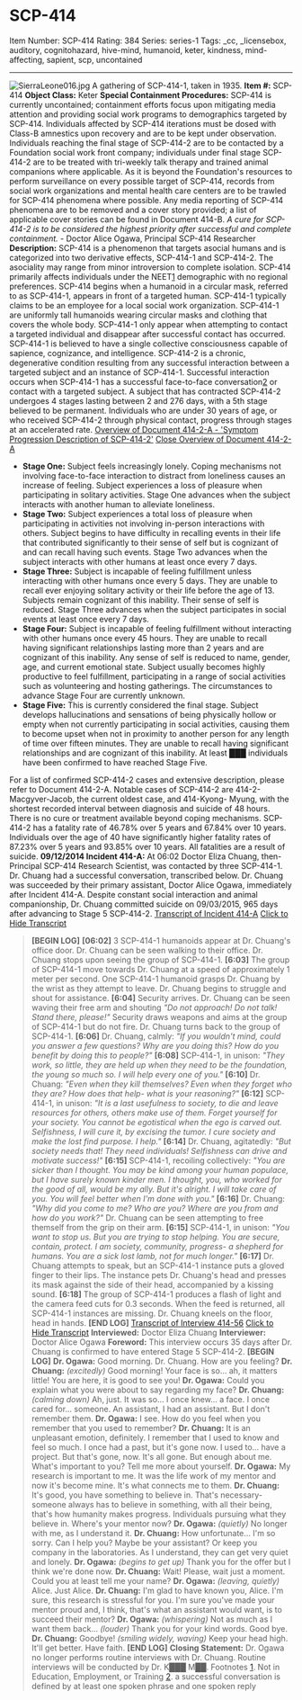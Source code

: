 # SCP-414
Item Number: SCP-414
Rating: 384
Series: series-1
Tags: _cc, _licensebox, auditory, cognitohazard, hive-mind, humanoid, keter, kindness, mind-affecting, sapient, scp, uncontained

---

![SierraLeone016.jpg](https://scp-wiki.wdfiles.com/local--files/scp-414/SierraLeone016.jpg)
A gathering of SCP-414-1, taken in 1935.
**Item #:** SCP-414
**Object Class:** Keter
**Special Containment Procedures:** SCP-414 is currently uncontained; containment efforts focus upon mitigating media attention and providing social work programs to demographics targeted by SCP-414. Individuals affected by SCP-414 iterations must be dosed with Class-B amnestics upon recovery and are to be kept under observation. Individuals reaching the final stage of SCP-414-2 are to be contacted by a Foundation social work front company; individuals under final stage SCP-414-2 are to be treated with tri-weekly talk therapy and trained animal companions where applicable.
As it is beyond the Foundation's resources to perform surveillance on every possible target of SCP-414, records from social work organizations and mental health care centers are to be trawled for SCP-414 phenomena where possible. Any media reporting of SCP-414 phenomena are to be removed and a cover story provided; a list of applicable cover stories can be found in Document 414-B.
_A cure for SCP-414-2 is to be considered the highest priority after successful and complete containment._ \- Doctor Alice Ogawa, Principal SCP-414 Researcher
**Description:** SCP-414 is a phenomenon that targets asocial humans and is categorized into two derivative effects, SCP-414-1 and SCP-414-2. The asociality may range from minor introversion to complete isolation. SCP-414 primarily affects individuals under the NEET[1](javascript:;) demographic with no regional preferences. SCP-414 begins when a humanoid in a circular mask, referred to as SCP-414-1, appears in front of a targeted human. SCP-414-1 typically claims to be an employee for a local social work organization.
SCP-414-1 are uniformly tall humanoids wearing circular masks and clothing that covers the whole body. SCP-414-1 only appear when attempting to contact a targeted individual and disappear after successful contact has occurred. SCP-414-1 is believed to have a single collective consciousness capable of sapience, cognizance, and intelligence.
SCP-414-2 is a chronic, degenerative condition resulting from any successful interaction between a targeted subject and an instance of SCP-414-1. Successful interaction occurs when SCP-414-1 has a successful face-to-face conversation[2](javascript:;) or contact with a targeted subject.
A subject that has contracted SCP-414-2 undergoes 4 stages lasting between 2 and 276 days, with a 5th stage believed to be permanent. Individuals who are under 30 years of age, or who received SCP-414-2 through physical contact, progress through stages at an accelerated rate.
[Overview of Document 414-2-A - 'Symptom Progression Description of SCP-414-2'](javascript:;)
[Close Overview of Document 414-2-A](javascript:;)
  * **Stage One:** Subject feels increasingly lonely. Coping mechanisms not involving face-to-face interaction to distract from loneliness causes an increase of feeling. Subject experiences a loss of pleasure when participating in solitary activities. Stage One advances when the subject interacts with another human to alleviate loneliness.
  * **Stage Two:** Subject experiences a total loss of pleasure when participating in activities not involving in-person interactions with others. Subject begins to have difficulty in recalling events in their life that contributed significantly to their sense of self but is cognizant of and can recall having such events. Stage Two advances when the subject interacts with other humans at least once every 7 days.
  * **Stage Three:** Subject is incapable of feeling fulfillment unless interacting with other humans once every 5 days. They are unable to recall ever enjoying solitary activity or their life before the age of 13. Subjects remain cognizant of this inability. Their sense of self is reduced. Stage Three advances when the subject participates in social events at least once every 7 days.
  * **Stage Four:** Subject is incapable of feeling fulfillment without interacting with other humans once every 45 hours. They are unable to recall having significant relationships lasting more than 2 years and are cognizant of this inability. Any sense of self is reduced to name, gender, age, and current emotional state. Subject usually becomes highly productive to feel fulfillment, participating in a range of social activities such as volunteering and hosting gatherings. The circumstances to advance Stage Four are currently unknown.
  * **Stage Five:** This is currently considered the final stage. Subject develops hallucinations and sensations of being physically hollow or empty when not currently participating in social activities, causing them to become upset when not in proximity to another person for any length of time over fifteen minutes. They are unable to recall having significant relationships and are cognizant of this inability. At least ███ individuals have been confirmed to have reached Stage Five.

For a list of confirmed SCP-414-2 cases and extensive description, please refer to Document 414-2-A. Notable cases of SCP-414-2 are 414-2-Macgyver-Jacob, the current oldest case, and 414-Kyong- Myung, with the shortest recorded interval between diagnosis and suicide of 48 hours.
There is no cure or treatment available beyond coping mechanisms. SCP-414-2 has a fatality rate of 46.78% over 5 years and 67.84% over 10 years. Individuals over the age of 40 have significantly higher fatality rates of 87.23% over 5 years and 93.85% over 10 years. All fatalities are a result of suicide.
**09/12/2014 Incident 414-A:** At 06:02 Doctor Eliza Chuang, then-Principal SCP-414 Research Scientist, was contacted by three SCP-414-1. Dr. Chuang had a successful conversation, transcribed below. Dr. Chuang was succeeded by their primary assistant, Doctor Alice Ogawa, immediately after Incident 414-A.
Despite constant social interaction and animal companionship, Dr. Chuang committed suicide on 09/03/2015, 965 days after advancing to Stage 5 SCP-414-2.
[Transcript of Incident 414-A](javascript:;)
[Click to Hide Transcript](javascript:;)
> **[BEGIN LOG]**
> **[06:02]** 3 SCP-414-1 humanoids appear at Dr. Chuang's office door. Dr. Chuang can be seen walking to their office. Dr. Chuang stops upon seeing the group of SCP-414-1.
> **[6:03]** The group of SCP-414-1 move towards Dr. Chuang at a speed of approximately 1 meter per second. One SCP-414-1 humanoid grasps Dr. Chuang by the wrist as they attempt to leave. Dr. Chuang begins to struggle and shout for assistance.
> **[6:04]** Security arrives. Dr. Chuang can be seen waving their free arm and shouting _"Do not approach! Do not talk! Stand there, please!"_ Security draws weapons and aims at the group of SCP-414-1 but do not fire. Dr. Chuang turns back to the group of SCP-414-1.
> **[6:06]** Dr. Chuang, calmly: _"If you wouldn't mind, could you answer a few questions? Why are you doing this? How do you benefit by doing this to people?"_
> **[6:08]** SCP-414-1, in unison: _"They work, so little, they are held up when they need to be the foundation, the young so much so. I will help every one of you."_
> **[6:10]** Dr. Chuang: _"Even when they kill themselves? Even when they forget who they are? How does that help- what is your reasoning?"_
> **[6:12]** SCP-414-1, in unison: _"It is a last usefulness to society, to die and leave resources for others, others make use of them. Forget yourself for your society. You cannot be egotistical when the ego is carved out. Selfishness, I will cure it, by excising the tumor. I cure society and make the lost find purpose. I help."_
> **[6:14]** Dr. Chuang, agitatedly: _"But society needs that! They need individuals! Selfishness can drive and motivate success!"_
> **[6:15]** SCP-414-1, recoiling collectively: _"You are sicker than I thought. You may be kind among your human populace, but I have surely known kinder men. I thought, you, who worked for the good of all, would be my ally. But it's alright. I will take care of you. You will feel better when I'm done with you."_
> **[6:16]** Dr. Chuang: _"Why did you come to me? Who are you? Where are you from and how do you work?"_ Dr. Chuang can be seen attempting to free themself from the grip on their arm.
> **[6:15]** SCP-414-1, in unison: _"You want to stop us. But you are trying to stop helping. You are secure, contain, protect. I am society, community, progress- a shepherd for humans. You are a sick lost lamb, not for much longer."_
> **[6:17]** Dr. Chuang attempts to speak, but an SCP-414-1 instance puts a gloved finger to their lips. The instance pets Dr. Chuang's head and presses its mask against the side of their head, accompanied by a kissing sound.
> **[6:18]** The group of SCP-414-1 produces a flash of light and the camera feed cuts for 0.3 seconds. When the feed is returned, all SCP-414-1 instances are missing. Dr. Chuang kneels on the floor, head in hands.
> **[END LOG]**
[Transcript of Interview 414-56](javascript:;)
[Click to Hide Transcript](javascript:;)
> **Interviewed:** Doctor Eliza Chuang
> **Interviewer:** Doctor Alice Ogawa
> **Foreword:** This interview occurs 35 days after Dr. Chuang is confirmed to have entered Stage 5 SCP-414-2.
> **[BEGIN LOG]**
> **Dr. Ogawa:** Good morning. Dr. Chuang. How are you feeling?
> **Dr. Chuang:** _(excitedly)_ Good morning! Your face is so… ah, it matters little! You are here, it is good to see you!
> **Dr. Ogawa:** Could you explain what you were about to say regarding my face?
> **Dr. Chuang:** _(calming down)_ Ah, just. It was so… I once knew… a face. I once cared for… someone. An assistant, I had an assistant. But I don't remember them.
> **Dr. Ogawa:** I see. How do you feel when you remember that you used to remember?
> **Dr. Chuang:** It is an unpleasant emotion, definitely. I remember that I used to know and feel so much. I once had a past, but it's gone now. I used to… have a project. But that's gone, now. It's all gone. But enough about me. What's important to you? Tell me more about yourself.
> **Dr. Ogawa:** My research is important to me. It was the life work of my mentor and now it's become mine. It's what connects me to them.
> **Dr. Chuang:** It's good, you have something to believe in. That's necessary- someone always has to believe in something, with all their being, that's how humanity makes progress. Individuals pursuing what they believe in. Where's your mentor now?
> **Dr. Ogawa:** _(quietly)_ No longer with me, as I understand it.
> **Dr. Chuang:** How unfortunate… I'm so sorry. Can I help you? Maybe be your assistant? Or keep you company in the laboratories. As I understand, they can get very quiet and lonely.
> **Dr. Ogawa:** _(begins to get up)_ Thank you for the offer but I think we're done now.
> **Dr. Chuang:** Wait! Please, wait just a moment. Could you at least tell me your name?
> **Dr. Ogawa:** _(leaving, quietly)_ Alice. Just Alice.
> **Dr. Chuang:** I'm glad to have known you, Alice. I'm sure, this research is stressful for you. I'm sure you've made your mentor proud and, I think, that's what an assistant would want, is to succeed their mentor?
> **Dr. Ogawa:** _(whispering)_ Not as much as I want them back… _(louder)_ Thank you for your kind words. Good bye.
> **Dr. Chuang:** Goodbye! _(smiling widely, waving)_ Keep your head high. It'll get better. Have faith.
> **[END LOG]**
> **Closing Statement:** Dr. Ogawa no longer performs routine interviews with Dr. Chuang. Routine interviews will be conducted by Dr. K███ M██.
Footnotes
[1](javascript:;). Not in Education, Employment, or Training
[2](javascript:;). a successful conversation is defined by at least one spoken phrase and one spoken reply